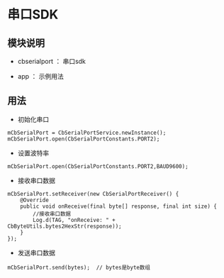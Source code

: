 # 串口SDK

模块说明
---
* cbserialport ： 串口sdk

* app ： 示例用法

用法
---
* 初始化串口
```
mCbSerialPort = CbSerialPortService.newInstance();
mCbSerialPort.open(CbSerialPortConstants.PORT2);
```

* 设置波特率
```
mCbSerialPort.open(CbSerialPortConstants.PORT2,BAUD9600);
```

* 接收串口数据
```
mCbSerialPort.setReceiver(new CbSerialPortReceiver() {
    @Override
    public void onReceive(final byte[] response, final int size) {
        //接收串口数据
        Log.d(TAG, "onReceive: " + CbByteUtils.bytes2HexStr(response));
    }
});
```
* 发送串口数据
```
mCbSerialPort.send(bytes);  // bytes是byte数组
```